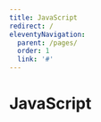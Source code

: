 ```yaml
---
title: JavaScript
redirect: /
eleventyNavigation:
  parent: /pages/
  order: 1
  link: '#'
---
```


# JavaScript
